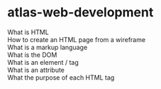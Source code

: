 # atlas-web-development
What is HTML <br>
How to create an HTML page from a wireframe <br>
What is a markup language <br>
What is the DOM <br>
What is an element / tag <br>
What is an attribute <br>
What the purpose of each HTML tag
